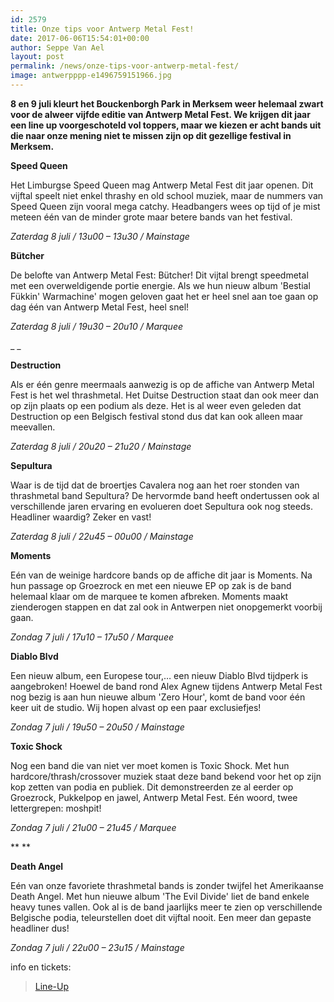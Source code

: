 ```yaml
---
id: 2579
title: Onze tips voor Antwerp Metal Fest!
date: 2017-06-06T15:54:01+00:00
author: Seppe Van Ael
layout: post
permalink: /news/onze-tips-voor-antwerp-metal-fest/
image: antwerpppp-e1496759151966.jpg
---
```

**8 en 9 juli kleurt het Bouckenborgh Park in Merksem weer helemaal zwart voor de alweer vijfde editie van Antwerp Metal Fest. We krijgen dit jaar een line up voorgeschoteld vol toppers, maar we kiezen er acht bands uit die naar onze mening niet te missen zijn op dit gezellige festival in Merksem.**

**Speed Queen**

Het Limburgse Speed Queen mag Antwerp Metal Fest dit jaar openen. Dit vijftal speelt niet enkel thrashy en old school muziek, maar de nummers van Speed Queen zijn vooral mega catchy. Headbangers wees op tijd of je mist meteen één van de minder grote maar betere bands van het festival.

_Zaterdag 8 juli / 13u00 – 13u30 / Mainstage_



**Bütcher**

De belofte van Antwerp Metal Fest: Bütcher! Dit vijtal brengt speedmetal met een overweldigende portie energie. Als we hun nieuw album 'Bestial Fükkin' Warmachine' mogen geloven gaat het er heel snel aan toe gaan op dag één van Antwerp Metal Fest, heel snel!

_Zaterdag 8 juli / 19u30 – 20u10 / Marquee_



_ _

**Destruction**

Als er één genre meermaals aanwezig is op de affiche van Antwerp Metal Fest is het wel thrashmetal. Het Duitse Destruction staat dan ook meer dan op zijn plaats op een podium als deze. Het is al weer even geleden dat Destruction op een Belgisch festival stond dus dat kan ook alleen maar meevallen.

_Zaterdag 8 juli / 20u20 – 21u20 / Mainstage_



**Sepultura**

Waar is de tijd dat de broertjes Cavalera nog aan het roer stonden van thrashmetal band Sepultura? De hervormde band heeft ondertussen ook al verschillende jaren ervaring en evolueren doet Sepultura ook nog steeds. Headliner waardig? Zeker en vast!

_Zaterdag 8 juli / 22u45 – 00u00 / Mainstage_



**Moments**

Eén van de weinige hardcore bands op de affiche dit jaar is Moments. Na hun passage op Groezrock en met een nieuwe EP op zak is de band helemaal klaar om de marquee te komen afbreken. Moments maakt zienderogen stappen en dat zal ook in Antwerpen niet onopgemerkt voorbij gaan.

_Zondag 7 juli / 17u10 – 17u50 / Marquee_



**Diablo Blvd**

Een nieuw album, een Europese tour,&#8230; een nieuw Diablo Blvd tijdperk is aangebroken! Hoewel de band rond Alex Agnew tijdens Antwerp Metal Fest nog bezig is aan hun nieuwe album 'Zero Hour', komt de band voor één keer uit de studio. Wij hopen alvast op een paar exclusiefjes!

_Zondag 7 juli / 19u50 – 20u50 / Mainstage_



**Toxic Shock**

Nog een band die van niet ver moet komen is Toxic Shock. Met hun hardcore/thrash/crossover muziek staat deze band bekend voor het op zijn kop zetten van podia en publiek. Dit demonstreerden ze al eerder op Groezrock, Pukkelpop en jawel, Antwerp Metal Fest. Eén woord, twee lettergrepen: moshpit!

_Zondag 7 juli / 21u00 – 21u45 / Marquee_



** **

**Death Angel**

Eén van onze favoriete thrashmetal bands is zonder twijfel het Amerikaanse Death Angel. Met hun nieuwe album 'The Evil Divide' liet de band enkele heavy tunes vallen. Ook al is de band jaarlijks meer te zien op verschillende Belgische podia, teleurstellen doet dit vijftal nooit. Een meer dan gepaste headliner dus!

_Zondag 7 juli / 22u00 – 23u15 / Mainstage_



info en tickets:

<blockquote data-secret="cOi7wPH917" class="wp-embedded-content">
  <p>
    <a href="http://www.antwerpmetalfest.be/">Line-Up</a>
  </p>
</blockquote>
